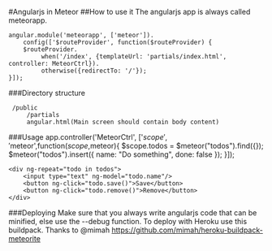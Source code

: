 #Angularjs in Meteor
##How to use it
The angularjs app is always called meteorapp.

    angular.module('meteorapp', ['meteor']).
        config(['$routeProvider', function($routeProvider) {
        $routeProvider.
             when('/index', {templateUrl: 'partials/index.html',   controller: MeteorCtrl}).
             otherwise({redirectTo: '/'});
    }]);
###Directory structure

     /public
         /partials
         angular.html(Main screen should contain body content)

###Usage
    app.controller('MeteorCtrl', ['$scope','$meteor',function($scope,$meteor){
      $scope.todos = $meteor("todos").find({});
    	$meteor("todos").insert({
    	    name: "Do something",
    	    done: false
    	});
    }]);

    <div ng-repeat="todo in todos">
        <input type="text" ng-model="todo.name"/>
        <button ng-click="todo.save()">Save</button>
        <button ng-click="todo.remove()">Remove</button>
    </div>
###Deploying
Make sure that you always write angularjs code that can be minified, else use the --debug function. To deploy with Heroku use this buildpack. Thanks to @mimah
https://github.com/mimah/heroku-buildpack-meteorite
